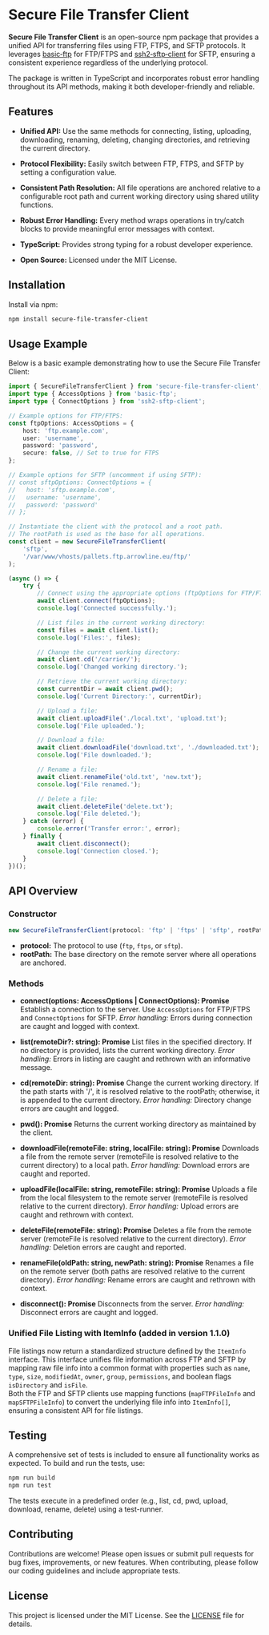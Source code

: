 # Secure File Transfer Client

**Secure File Transfer Client** is an open-source npm package that provides a
unified API for transferring files using FTP, FTPS, and SFTP protocols. It
leverages [basic‑ftp](https://www.npmjs.com/package/basic-ftp) for FTP/FTPS and
[ssh2‑sftp‑client](https://www.npmjs.com/package/ssh2-sftp-client) for SFTP,
ensuring a consistent experience regardless of the underlying protocol.

The package is written in TypeScript and incorporates robust error handling
throughout its API methods, making it both developer-friendly and reliable.

## Features

-   **Unified API:** Use the same methods for connecting, listing, uploading,
    downloading, renaming, deleting, changing directories, and retrieving the
    current directory.

-   **Protocol Flexibility:** Easily switch between FTP, FTPS, and SFTP by
    setting a configuration value.

-   **Consistent Path Resolution:** All file operations are anchored relative to
    a configurable root path and current working directory using shared utility
    functions.

-   **Robust Error Handling:** Every method wraps operations in try/catch blocks
    to provide meaningful error messages with context.

-   **TypeScript:** Provides strong typing for a robust developer experience.

-   **Open Source:** Licensed under the MIT License.

## Installation

Install via npm:

```bash
npm install secure-file-transfer-client
```

## Usage Example

Below is a basic example demonstrating how to use the Secure File Transfer
Client:

```ts
import { SecureFileTransferClient } from 'secure-file-transfer-client';
import type { AccessOptions } from 'basic-ftp';
import type { ConnectOptions } from 'ssh2-sftp-client';

// Example options for FTP/FTPS:
const ftpOptions: AccessOptions = {
    host: 'ftp.example.com',
    user: 'username',
    password: 'password',
    secure: false, // Set to true for FTPS
};

// Example options for SFTP (uncomment if using SFTP):
// const sftpOptions: ConnectOptions = {
//   host: 'sftp.example.com',
//   username: 'username',
//   password: 'password'
// };

// Instantiate the client with the protocol and a root path.
// The rootPath is used as the base for all operations.
const client = new SecureFileTransferClient(
    'sftp',
    '/var/www/vhosts/pallets.ftp.arrowline.eu/ftp/'
);

(async () => {
    try {
        // Connect using the appropriate options (ftpOptions for FTP/FTPS or sftpOptions for SFTP)
        await client.connect(ftpOptions);
        console.log('Connected successfully.');

        // List files in the current working directory:
        const files = await client.list();
        console.log('Files:', files);

        // Change the current working directory:
        await client.cd('/carrier/');
        console.log('Changed working directory.');

        // Retrieve the current working directory:
        const currentDir = await client.pwd();
        console.log('Current Directory:', currentDir);

        // Upload a file:
        await client.uploadFile('./local.txt', 'upload.txt');
        console.log('File uploaded.');

        // Download a file:
        await client.downloadFile('download.txt', './downloaded.txt');
        console.log('File downloaded.');

        // Rename a file:
        await client.renameFile('old.txt', 'new.txt');
        console.log('File renamed.');

        // Delete a file:
        await client.deleteFile('delete.txt');
        console.log('File deleted.');
    } catch (error) {
        console.error('Transfer error:', error);
    } finally {
        await client.disconnect();
        console.log('Connection closed.');
    }
})();
```

## API Overview

### Constructor

```ts
new SecureFileTransferClient(protocol: 'ftp' | 'ftps' | 'sftp', rootPath: string)
```

-   **protocol:** The protocol to use (`ftp`, `ftps`, or `sftp`).
-   **rootPath:** The base directory on the remote server where all operations
    are anchored.

### Methods

-   **connect(options: AccessOptions | ConnectOptions): Promise<void>**
    Establish a connection to the server. Use `AccessOptions` for FTP/FTPS and
    `ConnectOptions` for SFTP. _Error handling:_ Errors during connection are
    caught and logged with context.

-   **list(remoteDir?: string): Promise<any>** List files in the specified
    directory. If no directory is provided, lists the current working directory.
    _Error handling:_ Errors in listing are caught and rethrown with an
    informative message.

-   **cd(remoteDir: string): Promise<void>** Change the current working
    directory. If the path starts with '/', it is resolved relative to the
    rootPath; otherwise, it is appended to the current directory. _Error
    handling:_ Directory change errors are caught and logged.

-   **pwd(): Promise<string>** Returns the current working directory as
    maintained by the client.

-   **downloadFile(remoteFile: string, localFile: string): Promise<void>**
    Downloads a file from the remote server (remoteFile is resolved relative to
    the current directory) to a local path. _Error handling:_ Download errors
    are caught and reported.

-   **uploadFile(localFile: string, remoteFile: string): Promise<void>** Uploads
    a file from the local filesystem to the remote server (remoteFile is
    resolved relative to the current directory). _Error handling:_ Upload errors
    are caught and rethrown with context.

-   **deleteFile(remoteFile: string): Promise<void>** Deletes a file from the
    remote server (remoteFile is resolved relative to the current directory).
    _Error handling:_ Deletion errors are caught and reported.

-   **renameFile(oldPath: string, newPath: string): Promise<void>** Renames a
    file on the remote server (both paths are resolved relative to the current
    directory). _Error handling:_ Rename errors are caught and rethrown with
    context.

-   **disconnect(): Promise<void>** Disconnects from the server. _Error
    handling:_ Disconnect errors are caught and logged.

### Unified File Listing with ItemInfo (added in version 1.1.0)

File listings now return a standardized structure defined by the `ItemInfo`
interface. This interface unifies file information across FTP and SFTP by
mapping raw file info into a common format with properties such as `name`,
`type`, `size`, `modifiedAt`, `owner`, `group`, `permissions`, and boolean flags
`isDirectory` and `isFile`.  
Both the FTP and SFTP clients use mapping functions (`mapFTPFileInfo` and
`mapSFTPFileInfo`) to convert the underlying file info into `ItemInfo[]`,
ensuring a consistent API for file listings.

## Testing

A comprehensive set of tests is included to ensure all functionality works as
expected. To build and run the tests, use:

```bash
npm run build
npm run test
```

The tests execute in a predefined order (e.g., list, cd, pwd, upload, download,
rename, delete) using a test-runner.

## Contributing

Contributions are welcome! Please open issues or submit pull requests for bug
fixes, improvements, or new features. When contributing, please follow our
coding guidelines and include appropriate tests.

## License

This project is licensed under the MIT License. See the [LICENSE](LICENSE) file
for details.
